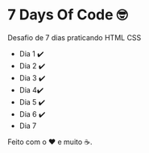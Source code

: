# 7 Days Of Code :nerd_face:
 Desafio de 7 dias praticando HTML CSS

- Dia 1 :heavy_check_mark:
- Dia 2 :heavy_check_mark:
- Dia 3 :heavy_check_mark:
- Dia 4:heavy_check_mark:
- Dia 5 :heavy_check_mark:
- Dia 6 :heavy_check_mark:
- Dia 7

Feito com o :heart: e muito :coffee:.
